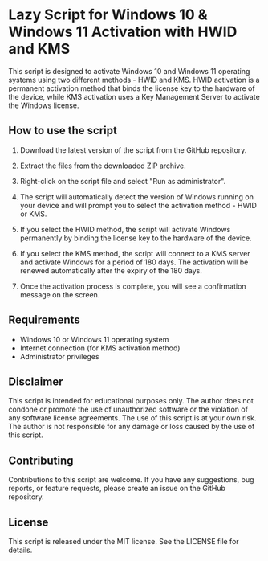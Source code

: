 # Lazy Script for Windows 10 & Windows 11 Activation with HWID and KMS

This script is designed to activate Windows 10 and Windows 11 operating systems using two different methods - HWID and KMS. HWID activation is a permanent activation method that binds the license key to the hardware of the device, while KMS activation uses a Key Management Server to activate the Windows license.

## How to use the script

1. Download the latest version of the script from the GitHub repository.

2. Extract the files from the downloaded ZIP archive.

3. Right-click on the script file and select "Run as administrator".

4. The script will automatically detect the version of Windows running on your device and will prompt you to select the activation method - HWID or KMS.

5. If you select the HWID method, the script will activate Windows permanently by binding the license key to the hardware of the device.

6. If you select the KMS method, the script will connect to a KMS server and activate Windows for a period of 180 days. The activation will be renewed automatically after the expiry of the 180 days.

7. Once the activation process is complete, you will see a confirmation message on the screen.

## Requirements

- Windows 10 or Windows 11 operating system
- Internet connection (for KMS activation method)
- Administrator privileges

## Disclaimer

This script is intended for educational purposes only. The author does not condone or promote the use of unauthorized software or the violation of any software license agreements. The use of this script is at your own risk. The author is not responsible for any damage or loss caused by the use of this script.

## Contributing

Contributions to this script are welcome. If you have any suggestions, bug reports, or feature requests, please create an issue on the GitHub repository.

## License

This script is released under the MIT license. See the LICENSE file for details.
